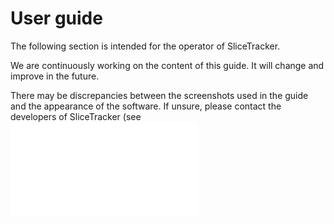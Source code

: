 # User guide

The following section is intended for the operator of SliceTracker.

We are continuously working on the content of this guide. It will change and improve in the future.

There may be discrepancies between the screenshots used in the guide and the appearance of the software. If unsure, please contact the developers of SliceTracker (see ![](README.md)
